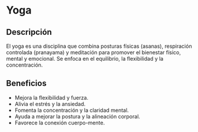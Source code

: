 # Yoga

## Descripción
El yoga es una disciplina que combina posturas físicas (asanas), respiración controlada (pranayama) y meditación para promover el bienestar físico, mental y emocional. Se enfoca en el equilibrio, la flexibilidad y la concentración.

## Beneficios
- Mejora la flexibilidad y fuerza.
- Alivia el estrés y la ansiedad.
- Fomenta la concentración y la claridad mental.
- Ayuda a mejorar la postura y la alineación corporal.
- Favorece la conexión cuerpo-mente.



